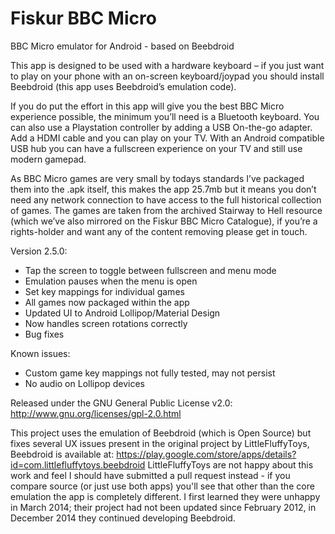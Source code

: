 Fiskur BBC Micro
================

BBC Micro emulator for Android - based on Beebdroid

This app is designed to be used with a hardware keyboard – if you just want to play on your phone with an on-screen keyboard/joypad you should install Beebdroid (this app uses Beebdroid’s emulation code).

If you do put the effort in this app will give you the best BBC Micro experience possible, the minimum you’ll need is a Bluetooth keyboard. You can also use a Playstation controller by adding a USB On-the-go adapter. Add a HDMI cable and you can play on your TV. With an Android compatible USB hub you can have a fullscreen experience on your TV and still use modern gamepad.

As BBC Micro games are very small by todays standards I’ve packaged them into the .apk itself, this makes the app 25.7mb but it means you don’t need any network connection to have access to the full historical collection of games. The games are taken from the archived Stairway to Hell resource (which we’ve also mirrored on the Fiskur BBC Micro Catalogue), if you’re a rights-holder and want any of the content removing please get in touch.

Version 2.5.0:

- Tap the screen to toggle between fullscreen and menu mode
- Emulation pauses when the menu is open
- Set key mappings for individual games
- All games now packaged within the app
- Updated UI to Android Lollipop/Material Design
- Now handles screen rotations correctly
- Bug fixes

Known issues:

- Custom game key mappings not fully tested, may not persist
- No audio on Lollipop devices

Released under the GNU General Public License v2.0: http://www.gnu.org/licenses/gpl-2.0.html 

This project uses the emulation of Beebdroid (which is Open Source) but fixes several UX issues present in the original project by LittleFluffyToys, Beebdroid is available at: https://play.google.com/store/apps/details?id=com.littlefluffytoys.beebdroid LittleFluffyToys are not happy about this work and feel I should have submitted a pull request instead - if you compare source (or just use both apps) you'll see that other than the core emulation the app is completely different. I first learned they were unhappy in March 2014; their project had not been updated since February 2012, in December 2014 they continued developing Beebdroid.
